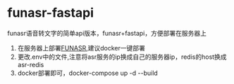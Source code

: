# funasr-fastapi
funasr语音转文字的简单api版本，funasr+fastapi，方便部署在服务器上

1. 在服务器上部署[FUNASR](https://github.com/modelscope/FunASR/blob/main/runtime/docs/SDK_advanced_guide_offline_zh.md),建议docker一键部署
2. 更改.env中的文件,注意将asr服务的ip换成自己的服务器ip，redis的host换成asr-redis
3. docker部署即可，docker-compose up -d --build 

